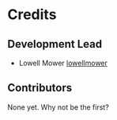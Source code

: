# Credits

## Development Lead

- Lowell Mower [lowellmower](https://github.com/lowellmower)

## Contributors

None yet. Why not be the first?